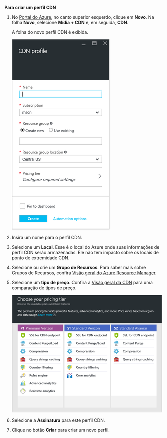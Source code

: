 **Para criar um perfil CDN**

1. No [Portal do Azure](https://portal.azure.com), no canto superior esquerdo, clique em **Novo**.  Na folha **Novo**, selecione **Mídia + CDN** e, em seguida, **CDN**.
   
    A folha do novo perfil CDN é exibida.
   
    ![Novo perfil CDN](./media/cdn-create-profile/new-cdn-profile-include.png)
2. Insira um nome para o perfil CDN.
3. Selecione um **Local**.  Esse é o local do Azure onde suas informações de perfil CDN serão armazenadas.  Ele não tem impacto sobre os locais de ponto de extremidade CDN.
4. Selecione ou crie um **Grupo de Recursos**.  Para saber mais sobre Grupos de Recursos, confira [Visão geral do Azure Resource Manager](../articles/azure-resource-manager/resource-group-overview.md#resource-groups).
5. Selecione um **tipo de preço**.  Confira a [Visão geral da CDN](../articles/cdn/cdn-overview.md#azure-cdn-features) para uma comparação de tipos de preço.
   
    ![Seleção de tipo de preço de CDN](./media/cdn-create-profile/cdn-choose-sku-include.png)
6. Selecione a **Assinatura** para este perfil CDN.
7. Clique no botão **Criar** para criar um novo perfil. 



<!--HONumber=Nov16_HO2-->


